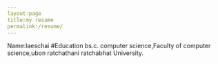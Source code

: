 ```yaml
---
layout:page
title:my resume
permalink:/resume/
---
```


Name:laeschai
#Education 
bs.c. computer science,Faculty of computer science,ubon ratchathani ratchabhat University.
